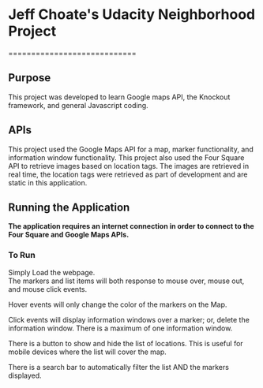 # Jeff Choate's Udacity Neighborhood Project
============================
## Purpose
This project was developed to learn Google maps API, the Knockout framework, and general Javascript coding.
## APIs
This project used the Google Maps API for a map, marker functionality, and information window functionality.
This project also used the Four Square API to retrieve images based on location tags.  The images are retrieved in real time, the location tags were retrieved as part of development and are static in this application.
## Running the Application
**The application requires an internet connection in order to connect to the Four Square and Google Maps APIs.**
### To Run
Simply Load the webpage.  
The markers and list items will both response to mouse over, mouse out, and mouse click events.  

Hover events will only change the color of the markers on the Map.

Click events will display information windows over a marker; or, delete the information window.  There is a maximum of one information window.

There is a button to show and hide the list of locations.  This is useful for mobile devices where the list will cover the map.

There is a search bar to automatically filter the list AND the markers displayed.


